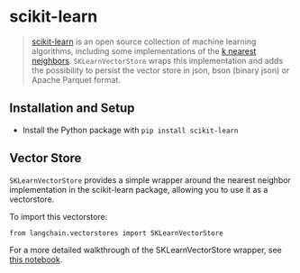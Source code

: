scikit-learn
============

> [scikit-learn](https://scikit-learn.org/stable/) is an open source collection of machine learning algorithms, including some implementations of the [k nearest neighbors](https://scikit-learn.org/stable/modules/generated/sklearn.neighbors.NearestNeighbors.html). `SKLearnVectorStore` wraps this implementation and adds the possibility to persist the vector store in json, bson (binary json) or Apache Parquet format.

Installation and Setup[](#installation-and-setup "Direct link to Installation and Setup")
------------------------------------------------------------------------------------------

*   Install the Python package with `pip install scikit-learn`

Vector Store[](#vector-store "Direct link to Vector Store")
------------------------------------------------------------

`SKLearnVectorStore` provides a simple wrapper around the nearest neighbor implementation in the scikit-learn package, allowing you to use it as a vectorstore.

To import this vectorstore:

    from langchain.vectorstores import SKLearnVectorStore

For a more detailed walkthrough of the SKLearnVectorStore wrapper, see [this notebook](/docs/integrations/vectorstores/sklearn.html).